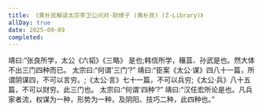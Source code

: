 ```yaml
---
title: 《黄朴民解读太宗李卫公问对·尉缭子 (黄朴民) (Z-Library)》
allDay: true
date: 2025-09-09
completed:
---
```


靖曰:“张良所学，太公《六韬》《三略》 是也;韩信所学，穰苴、孙武是也。然大体不出三门四种而已。
太宗曰:“何谓'三门’?”
靖曰:“臣案《太公·谋》四八十一篇，所谓阴谋四，不可以言穷。;《太公·言》七十一篇，不可以兵穷;《太公·兵》八十五篇，不可以财穷。此三门也。
太宗曰:“何谓'四种’?”
靖曰:“汉任宏所论是也。凡兵家者流，权谋为一种，形势为一种，及阴阳、技巧二种，此四种也。”